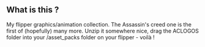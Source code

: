 ## What is this ?

My flipper graphics/animation collection. The Assassin's creed one is the first of (hopefully) many more.
Unzip it somewhere nice, drag the ACLOGOS folder into your /asset_packs folder on your flipper - voilà !
